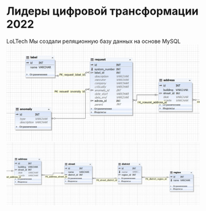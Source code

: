 # Лидеры цифровой трансформации 2022
LoLTech
Мы создали реляционную базу данных на основе MySQL
![Image alt](https://github.com/sonikom/-/blob/main/sql1.jpg)
![Image alt](https://github.com/sonikom/-/blob/main/sql2.jpg)
